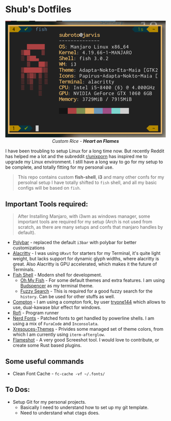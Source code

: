 # Shub's Dotfiles

<p align="center">
	<img src="./images/neofetch.png" />
	<br />
	<i>Custom Rice - <b>Heart on Flames</b></i>
</p>

I have been troubling to setup Linux for a long time now. But recently Reddit has helped me a lot
and the subreddit [r/unixporn](https://www.reddit.com/r/unixporn/) has inspired me to upgrade my
Linux environment. I still have a long way to go for my setup to be complete, and totally fitting for
my personal use.



> This repo contains custom **fish-shell**, **i3** and many other confs for my persolnal setup
> I have totally shifted to `fish` shell, and all my basic configs will be based on `fish`.

## Important Tools required:

> After Installing Manjaro, with i3wm as windows manager, some important tools
> are required for my setup (Arch is not used from scratch, as there are many setups and confs
> that manjaro handles by default).

* [Polybar](https://github.com/polybar/polybar) - replaced the default `i3bar` with polybar for better customizations
* [Alacritty](https://github.com/jwilm/alacritty) - I was using `URxvt` for starters for my
	Terminal, it's quite light weight, but lacks support for dynamic glyph widths, where alacritty is great. Also Alacritty is GPU accelerated, which makes it the future of Terminals.
* [Fish Shell](https://github.com/fish-shell/fish-shell) - Modern shell for development.
	- [Oh My Fish](https://github.com/oh-my-fish/oh-my-fish) - For some default themes and extra
		features. I am using [Budspencer](https://github.com/oh-my-fish/theme-budspencer) as
		my terminal theme.
	- [Fuzzy Search](https://github.com/junegunn/fzf) - This is required for a good fuzzy search
		for the `history`. Can be used for other stuffs as well.
* [Compton](https://github.com/tryone144/compton) - I am using a compton fork, by user
	[tryone144](https://github.com/tryone144)	which allows to use, dual-kawase blur effect for windows.
* [Rofi](https://github.com/davatorium/rofi) - Program runner
* [Nerd Fonts](https://github.com/ryanoasis/nerd-fonts) - Patched fonts to get handled by
	powerline shells. I am using a mix of `FuraCode` and `Inconsolata`.
* [Xresouces-Themes](https://github.com/logico-dev/Xresources-themes) - Privides some managed
	set of theme colors, from which I am currently using `iterm-afterglow`.
* [Flameshot](https://github.com/lupoDharkael/flameshot) - A very good Screeshot tool. I
	would love to contribute, or create some Rust based plugins.

## Some useful commands

* Clean Font Cache - `fc-cache -vf ~/.fonts/`

## To Dos:

* Setup Git for my personal projects.
	- Basically I need to understand how to set up my git template.
	- Need to understand what ctags does.







